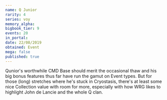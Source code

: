 ```yaml
---
name: Q Junior
rarity: 4
series: voy
memory_alpha:
bigbook_tier: 9
events: 20
in_portal:
date: 22/08/2019
obtained: Event
mega: false
published: true
---
```


Qunior's worthwhile CMD Base should merit the occasional thaw and his big bonus features thus far have run the gamut on Event types. But for those (long) stretches where he's stuck in Cryostasis, there's at least some nice Collection value with room for more, especially with how WRG likes to highlight John de Lancie and the whole Q clan.
